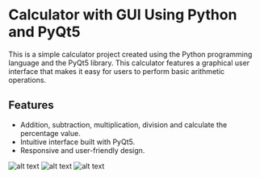 # Calculator with GUI Using Python and PyQt5

This is a simple calculator project created using the Python programming language and the PyQt5 library. This calculator features a graphical user interface that makes it easy for users to perform basic arithmetic operations.

## Features

- Addition, subtraction, multiplication, division and calculate the percentage value.
- Intuitive interface built with PyQt5.
- Responsive and user-friendly design.



![alt text](https://github.com/Gustinest/Basics-Project/blob/main/Kalkulator/__pycache__/Screenshot%20(408).png?raw=true)
![alt text](https://github.com/Gustinest/Basics-Project/blob/main/Kalkulator/__pycache__/Screenshot%20(409).png?raw=true)
![alt text](https://github.com/Gustinest/Basics-Project/blob/main/Kalkulator/__pycache__/Screenshot%20(410).png?raw=true)
